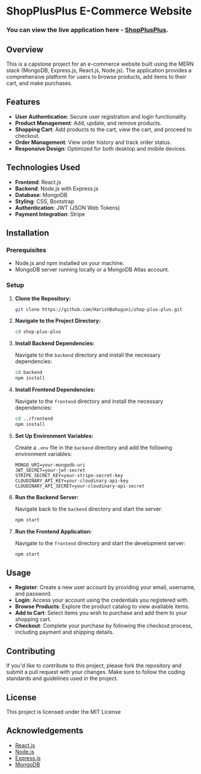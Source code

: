 # ShopPlusPlus E-Commerce Website

### You can view the live application here - [ShopPlusPlus](https://your-deployment-url.com).

## Overview

This is a capstone project for an e-commerce website built using the MERN stack (MongoDB, Express.js, React.js, Node.js). The application provides a comprehensive platform for users to browse products, add items to their cart, and make purchases.

## Features

- **User Authentication**: Secure user registration and login functionality.
- **Product Management**: Add, update, and remove products.
- **Shopping Cart**: Add products to the cart, view the cart, and proceed to checkout.
- **Order Management**: View order history and track order status.
- **Responsive Design**: Optimized for both desktop and mobile devices.

## Technologies Used

- **Frontend**: React.js
- **Backend**: Node.js with Express.js
- **Database**: MongoDB
- **Styling**: CSS, Bootstrap
- **Authentication**: JWT (JSON Web Tokens)
- **Payment Integration**: Stripe

## Installation

### Prerequisites

- Node.js and npm installed on your machine.
- MongoDB server running locally or a MongoDB Atlas account.

### Setup

1.  **Clone the Repository:**

    ```bash
    git clone https://github.com/HarishBahuguni/shop-plus-plus.git
    ```

2.  **Navigate to the Project Directory:**

    ```bash
    cd shop-plus-plus
    ```

3.  **Install Backend Dependencies:**

    Navigate to the `backend` directory and install the necessary dependencies:

    ```bash
    cd backend
    npm install
    ```

4.  **Install Frontend Dependencies:**

    Navigate to the `frontend` directory and install the necessary dependencies:

    ```bash
    cd ../frontend
    npm install
    ```

5.  **Set Up Environment Variables:**

    Create a `.env` file in the `backend` directory and add the following environment variables:

    ```env
    MONGO_URI=your-mongodb-uri
    JWT_SECRET=your-jwt-secret
    STRIPE_SECRET_KEY=your-stripe-secret-key
    CLOUDINARY_API_KEY=your-cloudinary-api-key
    CLOUDINARY_API_SECRET=your-cloudinary-api-secret
    ```

6.  **Run the Backend Server:**

    Navigate back to the `backend` directory and start the server:

    ```bash
    npm start
    ```

7.  **Run the Frontend Application:**

    Navigate to the `frontend` directory and start the development server:

    ```bash
    npm start
    ```

## Usage

- **Register**: Create a new user account by providing your email, username, and password.
- **Login**: Access your account using the credentials you registered with.
- **Browse Products**: Explore the product catalog to view available items.
- **Add to Cart**: Select items you wish to purchase and add them to your shopping cart.
- **Checkout**: Complete your purchase by following the checkout process, including payment and shipping details.

## Contributing

If you'd like to contribute to this project, please fork the repository and submit a pull request with your changes. Make sure to follow the coding standards and guidelines used in the project.

## License

This project is licensed under the MIT License

## Acknowledgements

- [React.js](https://reactjs.org/)
- [Node.js](https://nodejs.org/)
- [Express.js](https://expressjs.com/)
- [MongoDB](https://www.mongodb.com/)
